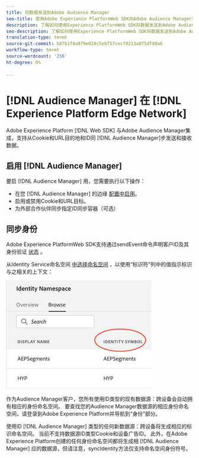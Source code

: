 ```yaml
---
title: 将数据发送到Adobe Audience Manager
seo-title: 使用Adobe Experience PlatformWeb SDK向Adobe Audience Manager发送数据
description: 了解如何使用Experience PlatformWeb SDK将数据发送到Adobe Audience Manager
seo-description: 了解如何使用Experience PlatformWeb SDK将数据发送到Adobe Audience Manager
translation-type: tm+mt
source-git-commit: b87b1f8a979e028c5ebf57cecf0213a075df90a6
workflow-type: tm+mt
source-wordcount: '256'
ht-degree: 0%

---
```



# [!DNL Audience Manager] 在 [!DNL Experience Platform Edge Network]

Adobe Experience Platform [!DNL Web SDK] 与Adobe Audience Manager集成，支持从Cookie和URL目的地和ID同 [!DNL Audience Manager]步发送和接收数据。

## 启用 [!DNL Audience Manager]

要启 [!DNL Audience Manager] 用，您需要执行以下操作：

- 在您 [!DNL Audience Manager] 的边缘 [配置中启用](../../fundamentals/edge-configuration.md)。
- 启用或禁用Cookie和URL目标。
- 为外部合作伙伴同步指定ID同步容器（可选）

## 同步身份

Adobe Experience PlatformWeb SDK支持通过sendEvent命令声明客户ID及其身份验证 [状态](../../fundamentals/identity.md#syncing-identities) 。

从Identity Service命名空间 [中选择命名空间](../../../identity/../identity-service/namespaces.md) ，以使用“标识符”列中的值指示标识与之相关的上下文：

![视图命名空间UI](../../../assets/edge_namespaceUI_identity-symbol.png)

作为Audience Manager客户，您所有使用ID类型的现有数据源：跨设备会自动拥有相应的身份命名空间。 要查找您的Audience Manager数据源的相应身份命名空间，请登录到Adobe Experience Platform并导航到“身份”部分。

使用ID [!DNL Audience Manager] 类型的任何新数据源：跨设备将生成相应的标识命名空间。 当前不支持数据源ID类型Cookie和设备广告ID。 此外，在Adobe Experience Platform创建的任何身份命名空间都将生成相 [!DNL Audience Manager] 应的数据源，但请注意，syncIdentity方法仅支持命名空间身份符号。
